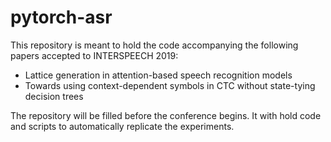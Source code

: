 # pytorch-asr

This repository is meant to hold the code accompanying the following papers accepted to INTERSPEECH 2019:
  * Lattice generation in attention-based speech recognition models
  * Towards using context-dependent symbols in CTC without state-tying decision trees
  
The repository will be filled before the conference begins. It with hold code and scripts to automatically replicate the experiments.
